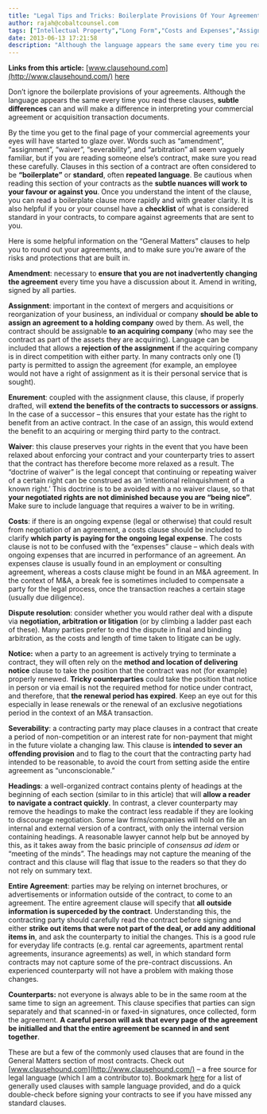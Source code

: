 ```yaml
---
title: "Legal Tips and Tricks: Boilerplate Provisions Of Your Agreement"
author: rajah@cobaltcounsel.com
tags: ["Intellectual Property","Long Form","Costs and Expenses","Assignment","Dispute Resolution","Generally Used Clauses","Headings","Counterparts","Entire Agreement","Enurement","Amendment","Severability","No Waiver","Commercial Activities","Rajah"]
date: 2013-06-13 17:21:58
description: "Although the language appears the same every time you read these clauses, subtle differences can and will make a difference in interpreting your commercial agreement or acquisition transaction documents."
---
```


**Links from this article:** [www.clausehound.com](http://www.clausehound.com/) [here](http://clausehound.com/generally-used-clauses/)

Don’t ignore the boilerplate provisions of your agreements.  Although the language appears the same every time you read these clauses, **subtle differences** can and will make a difference in interpreting your commercial agreement or acquisition transaction documents.

By the time you get to the final page of your commercial agreements your eyes will have started to glaze over.  Words such as “amendment”, “assignment”, “waiver”, “severability”, and “arbitration” all seem vaguely familiar, but if you are reading someone else’s contract, make sure you read these carefully.  Clauses in this section of a contract are often considered to be **“boilerplate”** or **standard**, often **repeated language**.  Be cautious when reading this section of your contracts as the **subtle nuances will work to your favour or against you**.  Once you understand the intent of the clause, you can read a boilerplate clause more rapidly and with greater clarity.  It is also helpful if you or your counsel have a **checklist** of what is considered standard in your contracts, to compare against agreements that are sent to you.

Here is some helpful information on the “General Matters” clauses to help you to round out your agreements, and to make sure you’re aware of the risks and protections that are built in.

**Amendment**:  necessary to **ensure that you are not inadvertently changing the agreement** every time you have a discussion about it.  Amend in writing, signed by all parties.

**Assignment**:   important in the context of mergers and acquisitions or reorganization of your business, an individual or company **should be able to assign an agreement to a holding company** owed by them.  As well, the contract should be assignable **to an acquiring company** (who may see the contract as part of the assets they are acquiring).  Language can be included that allows a **rejection of the assignment** if the acquiring company is in direct competition with either party.  In many contracts only one (1) party is permitted to assign the agreement (for example, an employee would not have a right of assignment as it is their personal service that is sought).

**Enurement**:  coupled with the assignment clause, this clause, if properly drafted, will **extend the benefits of the contracts to successors or assigns**.   In the case of a successor – this ensures that your estate has the right to benefit from an active contract.  In the case of an assign, this would extend the benefit to an acquiring or merging third party to the contract.

**Waiver**:  this clause preserves your rights in the event that you have been relaxed about enforcing your contract and your counterparty tries to assert that the contract has therefore become more relaxed as a result.  The “doctrine of waiver” is the legal concept that continuing or repeating waiver of a certain right can be construed as an ‘intentional relinquishment of a known right.’  This doctrine is to be avoided with a no waiver clause, so that **your negotiated rights are not diminished because you are “being nice”**.  Make sure to include language that requires a waiver to be in writing.

**Costs**:  if there is an ongoing expense (legal or otherwise) that could result from negotiation of an agreement, a costs clause should be included to clarify **which party is paying for the ongoing legal expense**.  The costs clause is not to be confused with the “expenses” clause – which deals with ongoing expenses that are incurred in performance of an agreement.  An expenses clause is usually found in an employment or consulting agreement, whereas a costs clause might be found in an M&A agreement.  In the context of M&A, a break fee is sometimes included to compensate a party for the legal process, once the transaction reaches a certain stage (usually due diligence).

**Dispute resolution**: consider whether you would rather deal with a dispute via **negotiation, arbitration or litigation** (or by climbing a ladder past each of these). Many parties prefer to end the dispute in final and binding arbitration, as the costs and length of time taken to litigate can be ugly.

**Notice:**  when a party to an agreement is actively trying to terminate a contract, they will often rely on the **method and location of delivering notice** clause to take the position that the contract was not (for example) properly renewed.  **Tricky counterparties** could take the position that notice in person or via email is not the required method for notice under contract, and therefore, that **the renewal period has expired**.  Keep an eye out for this especially in lease renewals or the renewal of an exclusive negotiations period in the context of an M&A transaction.

**Severability**:  a contracting party may place clauses in a contract that create a period of non-competition or an interest rate for non-payment that might in the future violate a changing law.  This clause is **intended to sever an offending provision** and to flag to the court that the contracting party had intended to be reasonable, to avoid the court from setting aside the entire agreement as “unconscionable.”

**Headings**:  a well-organized contract contains plenty of headings at the beginning of each section (similar to in this article) that will **allow a reader to navigate a contract quickly**.  In contrast, a clever counterparty may remove the headings to make the contract less readable if they are looking to discourage negotiation.  Some law firms/companies will hold on file an internal and external version of a contract, with only the internal version containing headings.   A reasonable lawyer cannot help but be annoyed by this, as it takes away from the basic principle of *consensus ad idem* or “meeting of the minds”.  The headings may not capture the meaning of the contract and this clause will flag that issue to the readers so that they do not rely on summary text.

**Entire Agreement**:  parties may be relying on internet brochures, or advertisements or information outside of the contract, to come to an agreement.  The entire agreement clause will specify that **all outside information is superceded by the contract**.  Understanding this, the contracting party should carefully read the contract before signing and either **strike out items that were not part of the deal, or add any additional items in**, and ask the counterparty to initial the changes.  This is a good rule for everyday life contracts (e.g. rental car agreements, apartment rental agreements, insurance agreements) as well, in which standard form contracts may not capture some of the pre-contract discussions.  An experienced counterparty will not have a problem with making those changes.

**Counterparts:** not everyone is always able to be in the same room at the same time to sign an agreement. This clause specifies that parties can sign separately and that scanned-in or faxed-in signatures, once collected, form the agreement.  **A careful person will ask that every page of the agreement be initialled and that the entire agreement be scanned in and sent together**.

These are but a few of the commonly used clauses that are found in the General Matters section of most contracts.  Check out [www.clausehound.com](http://www.clausehound.com/) – a free source for legal language (which I am a contributor to).  Bookmark [here](http://clausehound.com/generally-used-clauses/) for a list of generally used clauses with sample language provided, and do a quick double-check before signing your contracts to see if you have missed any standard clauses.
